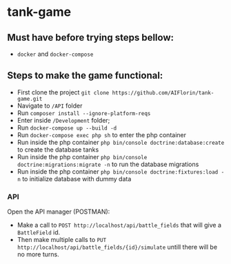 # tank-game
## Must have before trying steps bellow:
* `docker` and `docker-compose`
## Steps to make the game functional:
* First clone the project `git clone https://github.com/AIFlorin/tank-game.git`
* Navigate to `/API` folder
* Run `composer install --ignore-platform-reqs`
* Enter inside `/Development` folder;
* Run `docker-compose up --build -d`
* Run `docker-compose exec php sh` to enter the php container
* Run inside the php container `php bin/console doctrine:database:create` to create the database tanks
* Run inside the php container `php bin/console doctrine:migrations:migrate -n` to run the database migrations
* Run inside the php container `php bin/console doctrine:fixtures:load -n` to initialize database with dummy data

### API
Open the API manager (POSTMAN):
* Make a call to `POST http://localhost/api/battle_fields` that will give a `BattleField` id.
* Then make multiple calls to `PUT http://localhost/api/battle_fields/{id}/simulate` untill there will be no more turns.
